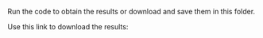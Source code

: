 Run the code to obtain the results or download and save them in this folder. 

Use this link to download the results:
